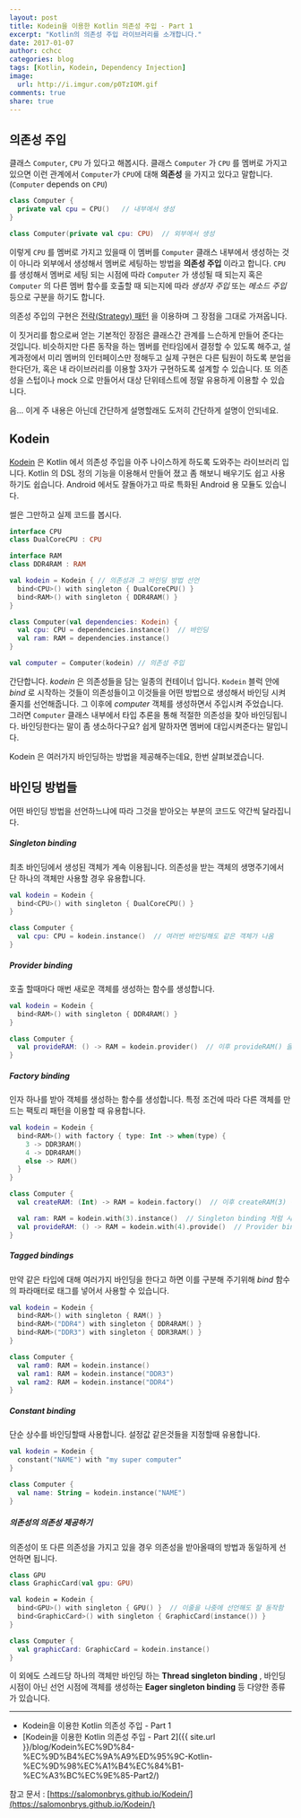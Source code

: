 ```yaml
---
layout: post
title: Kodein을 이용한 Kotlin 의존성 주입 - Part 1
excerpt: "Kotlin의 의존성 주입 라이브러리를 소개합니다."
date: 2017-01-07
author: cchcc
categories: blog
tags: [Kotlin, Kodein, Dependency Injection]
image:
  url: http://i.imgur.com/p0TzIOM.gif
comments: true
share: true
---
```


## 의존성 주입
클래스 `Computer`, `CPU` 가 있다고 해봅시다. 클래스 `Computer` 가 `CPU` 를 멤버로 가지고 있으면
이런 관계에서 `Computer`가 `CPU`에 대해 __의존성__ 을 가지고 있다고 말합니다.(`Computer` depends on `CPU`)

```kotlin
class Computer {
  private val cpu = CPU()   // 내부에서 생성
}

class Computer(private val cpu: CPU)  // 외부에서 생성
```

이렇게 `CPU` 를 멤버로 가지고 있을때 이 멤버를 `Computer` 클래스 내부에서 생성하는 것이 아니라 외부에서
생성해서 멤버로 세팅하는 방법을 __의존성 주입__ 이라고 합니다. `CPU` 를 생성해서 멤버로 세팅 되는 시점에
따라 `Computer` 가 생성될 때 되는지 혹은 `Computer` 의 다른 멤버 함수를 호출할 때 되는지에 따라
 *생성자 주입* 또는 *메소드 주입* 등으로 구분을 하기도 합니다.

의존성 주입의 구현은 [전략(Strategy) 패턴](https://en.wikipedia.org/wiki/Strategy_pattern)
을 이용하며 그 장점을 그대로 가져옵니다.

이 짓거리를 함으로써 얻는 기본적인 장점은 클래스간 관계를 느슨하게 만들어 준다는 것입니다. 비슷하지만 다른
동작을 하는 멤버를 런타임에서 결정할 수 있도록 해주고, 설계과정에서 미리 멤버의 인터페이스만 정해두고 실제
구현은 다른 팀원이 하도록 분업을 한다던가, 혹은 내 라이브러리를 이용할 3자가 구현하도록 설계할 수 있습니다.
또 의존성을 스텁이나 mock 으로 만들어서 대상 단위테스트에 정말 유용하게 이용할 수 있습니다.

음... 이게 주 내용은 아닌데 간단하게 설명할래도 도저히 간단하게 설명이 안되네요.

## Kodein
[Kodein](https://github.com/SalomonBrys/Kodein) 은 Kotlin 에서 의존성 주입을 아주
나이스하게 하도록 도와주는 라이브러리 입니다. Kotlin 의 DSL 정의 기능을 이용해서 만들어 졌고 좀 해보니
배우기도 쉽고 사용하기도 쉽습니다. Android 에서도 잘돌아가고 따로 특화된 Android 용 모듈도 있습니다.

썰은 그만하고 실제 코드를 봅시다.

```kotlin
interface CPU
class DualCoreCPU : CPU

interface RAM
class DDR4RAM : RAM

val kodein = Kodein { // 의존성과 그 바인딩 방법 선언
  bind<CPU>() with singleton { DualCoreCPU() }
  bind<RAM>() with singleton { DDR4RAM() }
}

class Computer(val dependencies: Kodein) {
  val cpu: CPU = dependencies.instance()  // 바인딩
  val ram: RAM = dependencies.instance()
}

val computer = Computer(kodein) // 의존성 주입
```

간단합니다. *kodein* 은 의존성들을 담는 일종의 컨테이너 입니다. `Kodein` 블럭 안에 *bind* 로 시작하는
것들이 의존성들이고 이것들을 어떤 방법으로 생성해서 바인딩 시켜줄지를 선언해줍니다. 그 이후에 *computer*
객체를 생성하면서 주입시켜 주었습니다. 그러면 `Computer` 클래스 내부에서 타입 추론을 통해 적절한 의존성을
찾아 바인딩됩니다. 바인딩한다는 말이 좀 생소하다구요? 쉽게 말하자면 멤버에 대입시켜준다는 말입니다.

Kodein 은 여러가지 바인딩하는 방법을 제공해주는데요, 한번 살펴보겠습니다.

## 바인딩 방법들
어떤 바인딩 방법을 선언하느냐에 따라 그것을 받아오는 부분의 코드도 약간씩 달라집니다.

##### Singleton binding
최초 바인딩에서 생성된 객체가 계속 이용됩니다. 의존성을 받는 객체의 생명주기에서 단 하나의 객체만 사용할
경우 유용합니다.

```kotlin
val kodein = Kodein {
  bind<CPU>() with singleton { DualCoreCPU() }
}

class Computer {
  val cpu: CPU = kodein.instance()  // 여러번 바인딩해도 같은 객체가 나옴
}
```

##### Provider binding
호출 할때마다 매번 새로운 객체를 생성하는 함수를 생성합니다.

```kotlin
val kodein = Kodein {
  bind<RAM>() with singleton { DDR4RAM() }
}

class Computer {
  val provideRAM: () -> RAM = kodein.provider()  // 이후 provideRAM() 을 호출
}
```

##### Factory binding
인자 하나를 받아 객체를 생성하는 함수를 생성합니다. 특정 조건에 따라 다른 객체를 만드는 팩토리 패턴을 이용할 때
유용합니다.

```kotlin
val kodein = Kodein {
  bind<RAM>() with factory { type: Int -> when(type) {
    3 -> DDR3RAM()
    4 -> DDR4RAM()
    else -> RAM()
  }
}

class Computer {
  val createRAM: (Int) -> RAM = kodein.factory()  // 이후 createRAM(3) 이런식으로 호출

  val ram: RAM = kodein.with(3).instance()  // Singleton binding 처럼 사용 가능
  val provideRAM: () -> RAM = kodein.with(4).provide()  // Provider binding 처럼 사용 가능
}
```

##### Tagged bindings
만약 같은 타입에 대해 여러가지 바인딩을 한다고 하면 이를 구분해 주기위해 *bind* 함수의 파라매터로 태그를
넣어서 사용할 수 있습니다.

```kotlin
val kodein = Kodein {
  bind<RAM>() with singleton { RAM() }
  bind<RAM>("DDR4") with singleton { DDR4RAM() }
  bind<RAM>("DDR3") with singleton { DDR3RAM() }
}

class Computer {
  val ram0: RAM = kodein.instance()
  val ram1: RAM = kodein.instance("DDR3")
  val ram2: RAM = kodein.instance("DDR4")
}
```

##### Constant binding
단순 상수를 바인딩할때 사용합니다. 설정값 같은것들을 지정할때 유용합니다.

```kotlin
val kodein = Kodein {
  constant("NAME") with "my super computer"
}

class Computer {
  val name: String = kodein.instance("NAME")
}
```

##### 의존성의 의존성 제공하기
의존성이 또 다른 의존성을 가지고 있을 경우 의존성을 받아올때의 방법과 동일하게 선언하면 됩니다.

```kotlin
class GPU
class GraphicCard(val gpu: GPU)

val kodein = Kodein {
  bind<GPU>() with singleton { GPU() }  // 이줄을 나중에 선언해도 잘 동작함
  bind<GraphicCard>() with singleton { GraphicCard(instance()) }
}

class Computer {
  val graphicCard: GraphicCard = kodein.instance()
}
```

이 외에도 스레드당 하나의 객체만 바인딩 하는 **Thread singleton binding** , 바인딩 시점이 아닌
선언 시점에 객체를 생성하는 **Eager singleton binding** 등 다양한 종류가 있습니다.

---

- Kodein을 이용한 Kotlin 의존성 주입 - Part 1
- [Kodein을 이용한 Kotlin 의존성 주입 - Part 2]({{ site.url }}/blog/Kodein%EC%9D%84-%EC%9D%B4%EC%9A%A9%ED%95%9C-Kotlin-%EC%9D%98%EC%A1%B4%EC%84%B1-%EC%A3%BC%EC%9E%85-Part2/)

참고 문서 : [https://salomonbrys.github.io/Kodein/](https://salomonbrys.github.io/Kodein/)
